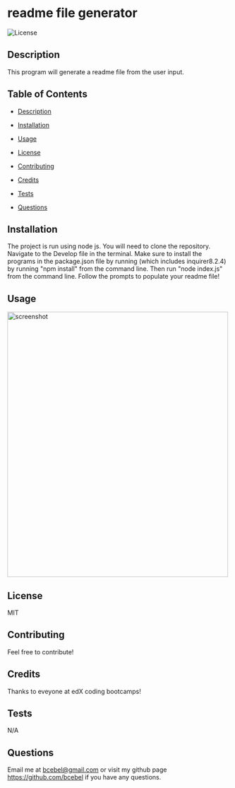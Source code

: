 # readme file generator  

![License](https://img.shields.io/badge/License-MIT-yellow.svg)

## Description

This program will generate a readme file from the user input.

## Table of Contents

- [Description](#description)


- [Installation](#installation)


- [Usage](#usage)


- [License](#license)


- [Contributing](#contributing)


- [Credits](#credits)


- [Tests](#tests)


- [Questions](#questions)



## Installation

The project is run using node js. You will need to clone the repository. Navigate to the Develop file in the terminal. Make sure to install the programs in the package.json file by running (which includes inquirer8.2.4) by running "npm install" from the command line. Then run "node index.js" from the command line. Follow the prompts to populate your readme file!

## Usage

<img src="./screenshot.png" alt="screenshot" title="screenshot" width="500" height="600">

## License

MIT

## Contributing

Feel free to contribute!

## Credits

Thanks to eveyone at edX coding bootcamps!

## Tests

N/A

## Questions

Email me at bcebel@gmail.com or visit my github page https://github.com/bcebel if you have any questions.
